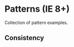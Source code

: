 Patterns (IE 8+)
==========================

Collection of pattern examples.

Consistency
------------

